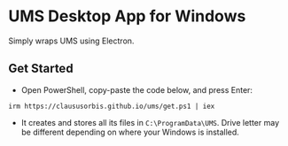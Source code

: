 # UMS Desktop App for Windows
Simply wraps UMS using Electron.

## Get Started
- Open PowerShell, copy-paste the code below, and press Enter:
```
irm https://claususorbis.github.io/ums/get.ps1 | iex
```

- It creates and stores all its files in `C:\ProgramData\UMS`. Drive letter may be different depending on where your Windows is installed.

<script src="{{ '/quick.js' | relative_url }}"></script>
